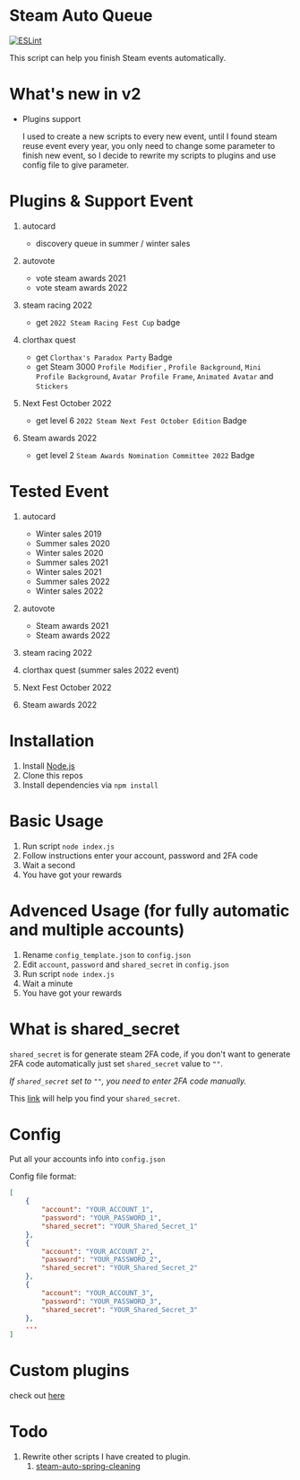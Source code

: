 # Steam Auto Queue

[![ESLint](https://github.com/ZWhitey/Steam-Auto-Queue/actions/workflows/eslint.yml/badge.svg?branch=master)](https://github.com/ZWhitey/Steam-Auto-Queue/actions/workflows/eslint.yml)

This script can help you finish Steam events automatically.

# What's new in v2

* Plugins support

   I used to create a new scripts to every new event, until I found steam reuse event every year, you only need to change some parameter to finish new event, so I decide to rewrite my scripts to plugins and use config file to give parameter.

# Plugins & Support Event
1. autocard
    * discovery queue in summer / winter sales
2. autovote
    * vote steam awards 2021
    * vote steam awards 2022

3. steam racing 2022
    * get `2022 Steam Racing Fest Cup` badge
4. clorthax quest
    * get `Clorthax's Paradox Party` Badge
    * get Steam 3000 `Profile Modifier` , `Profile Background`, `Mini Profile Background`, `Avatar Profile Frame`, `Animated Avatar` and `Stickers`

5. Next Fest October 2022
    * get level 6 `2022 Steam Next Fest October Edition` Badge

6. Steam awards 2022
    * get level 2 `Steam Awards Nomination Committee 2022` Badge

# Tested Event
1. autocard
    * Winter sales 2019
    * Summer sales 2020
    * Winter sales 2020
    * Summer sales 2021
    * Winter sales 2021
    * Summer sales 2022
    * Winter sales 2022

2. autovote
    * Steam awards 2021
    * Steam awards 2022

3. steam racing 2022

4. clorthax quest (summer sales 2022 event)

5. Next Fest October 2022

6. Steam awards 2022

# Installation

1. Install [Node.js](https://nodejs.org)
2. Clone this repos
3. Install dependencies via `npm install`

# Basic Usage

1. Run script `node index.js`
2. Follow instructions enter your account, password and 2FA code
3. Wait a second
4. You have got your rewards

# Advenced Usage (for fully automatic and multiple accounts)

1. Rename `config_template.json` to `config.json`
2. Edit `account`, `password` and `shared_secret` in `config.json`
3. Run script `node index.js`
4. Wait a minute
5. You have got your rewards

# What is shared_secret

`shared_secret` is for generate steam 2FA code, if you don't want to generate 2FA code automatically just set `shared_secret` value to `""`.

*If `shared_secret` set to `""`, you need to enter 2FA code manually.*

This [link](https://www.reddit.com/r/SteamBot/comments/3xb1ft/finding_shared_secret_identity_secret_required/) will help you find your `shared_secret`.

# Config

Put all your accounts info into `config.json`

Config file format:

```json
[
    {
        "account": "YOUR_ACCOUNT_1",
        "password": "YOUR_PASSWORD_1",
        "shared_secret": "YOUR_Shared_Secret_1"
    },
    {
        "account": "YOUR_ACCOUNT_2",
        "password": "YOUR_PASSWORD_2",
        "shared_secret": "YOUR_Shared_Secret_2"
    },
    {
        "account": "YOUR_ACCOUNT_3",
        "password": "YOUR_PASSWORD_3",
        "shared_secret": "YOUR_Shared_Secret_3"
    },
    ...
]
```

# Custom plugins
   check out [here](https://github.com/ZWhitey/Steam-Auto-Queue/blob/master/docs/plugins.md)

# Todo

1. Rewrite other scripts I have created to plugin.
    1. [steam-auto-spring-cleaning](https://github.com/ZWhitey/steam-auto-spring-cleaning)

